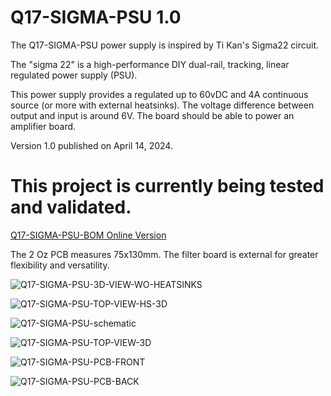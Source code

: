 # Q17-SIGMA-PSU 1.0<br>

The Q17-SIGMA-PSU power supply is inspired by Ti Kan's Sigma22 circuit. 

The "sigma 22" is a high-performance DIY dual-rail, tracking, linear regulated power supply (PSU).

This power supply provides a regulated  up to 60vDC and 4A continuous source (or more with external heatsinks). The voltage difference between output and input is around 6V. The board should be able to power an amplifier board.

Version 1.0 published on April 14, 2024.

# This project is currently being tested and validated.

<a href="https://audio.cyberkata.org/Q17-SIGMA-PSU-BOM.html">Q17-SIGMA-PSU-BOM Online Version</a><br>

The 2 Oz PCB measures 75x130mm. The filter board is external for greater flexibility and versatility.

![Q17-SIGMA-PSU-3D-VIEW-WO-HEATSINKS](https://github.com/stefaweb/Q17-Amplifier/assets/12907102/31233e7c-f856-4b06-9b80-ffafd5f6141c)

![Q17-SIGMA-PSU-TOP-VIEW-HS-3D](https://github.com/stefaweb/Q17-Amplifier/assets/12907102/9568592d-3acc-4e98-9ba3-3f9a6230a756)

![Q17-SIGMA-PSU-schematic](https://github.com/stefaweb/Q17-Amplifier/assets/12907102/a5754add-e3fc-426f-9101-0ffec6214237)

![Q17-SIGMA-PSU-TOP-VIEW-3D](https://github.com/stefaweb/Q17-Amplifier/assets/12907102/f3912ac7-cce4-4197-9902-b1ec2c2dc8ae)

![Q17-SIGMA-PSU-PCB-FRONT](https://github.com/stefaweb/Q17-Amplifier/assets/12907102/c84abd1f-844e-45a3-8c1a-c20a5f298067)

![Q17-SIGMA-PSU-PCB-BACK](https://github.com/stefaweb/Q17-Amplifier/assets/12907102/483b13b1-6f01-45e4-b955-a27608ed0a1a)
